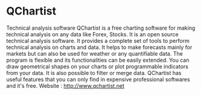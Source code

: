 # QChartist
Technical analysis software
QChartist is a free charting software for making technical analysis on any data like Forex, Stocks. It is an open source technical analysis software. It provides a complete set of tools to perform technical analysis on charts and data. It helps to make forecasts mainly for markets but can also be used for weather or any quantifiable data. The program is flexible and its functionalities can be easily extended. You can draw geometrical shapes on your charts or plot programmable indicators from your data. It is also possible to filter or merge data. QChartist has useful features that you can only find in expensive professional softwares and it's free.
Website : http://www.qchartist.net
